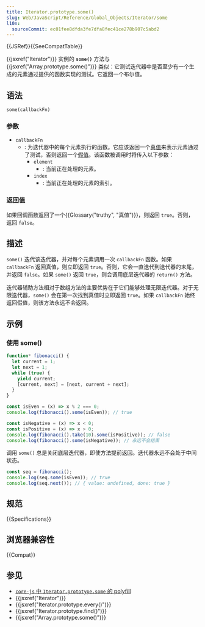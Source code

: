 ```yaml
---
title: Iterator.prototype.some()
slug: Web/JavaScript/Reference/Global_Objects/Iterator/some
l10n:
  sourceCommit: ec01fee8dfda3fe7dfa8fec41ce278b907c5abd2
---
```


{{JSRef}}{{SeeCompatTable}}

{{jsxref("Iterator")}} 实例的 **`some()`** 方法与 {{jsxref("Array.prototype.some()")}} 类似：它测试迭代器中是否至少有一个生成的元素通过提供的函数实现的测试。它返回一个布尔值。

## 语法

```js-nolint
some(callbackFn)
```

### 参数

- `callbackFn`
  - : 为迭代器中的每个元素执行的函数。它应该返回一个[真值](/zh-CN/docs/Glossary/Truthy)来表示元素通过了测试，否则返回一个[假值](/zh-CN/docs/Glossary/Falsy)。该函数被调用时将传入以下参数：
    - `element`
      - : 当前正在处理的元素。
    - `index`
      - : 当前正在处理的元素的索引。

### 返回值

如果回调函数返回了一个{{Glossary("truthy", "真值")}}，则返回 `true`。否则，返回 `false`。

## 描述

`some()` 迭代该迭代器，并对每个元素调用一次 `callbackFn` 函数。如果 `callbackFn` 返回真值，则立即返回 `true`。否则，它会一直迭代到迭代器的末尾，并返回 `false`。如果 `some()` 返回 `true`，则会调用底层迭代器的 `return()` 方法。

迭代器辅助方法相对于数组方法的主要优势在于它们能够处理无限迭代器。对于无限迭代器，`some()` 会在第一次找到真值时立即返回 `true`。如果 `callbackFn` 始终返回假值，则该方法永远不会返回。

## 示例

### 使用 some()

```js
function* fibonacci() {
  let current = 1;
  let next = 1;
  while (true) {
    yield current;
    [current, next] = [next, current + next];
  }
}

const isEven = (x) => x % 2 === 0;
console.log(fibonacci().some(isEven)); // true

const isNegative = (x) => x < 0;
const isPositive = (x) => x > 0;
console.log(fibonacci().take(10).some(isPositive)); // false
console.log(fibonacci().some(isNegative)); // 永远不会结束
```

调用 `some()` 总是关闭底层迭代器，即使方法提前返回。迭代器永远不会处于中间状态。

```js
const seq = fibonacci();
console.log(seq.some(isEven)); // true
console.log(seq.next()); // { value: undefined, done: true }
```

## 规范

{{Specifications}}

## 浏览器兼容性

{{Compat}}

## 参见

- [`core-js` 中 `Iterator.prototype.some` 的 polyfill](https://github.com/zloirock/core-js#iterator-helpers)
- {{jsxref("Iterator")}}
- {{jsxref("Iterator.prototype.every()")}}
- {{jsxref("Iterator.prototype.find()")}}
- {{jsxref("Array.prototype.some()")}}
